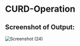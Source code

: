 # CURD-Operation

## Screenshot of Output:
![Screenshot (24)](https://user-images.githubusercontent.com/68318127/128131963-a4c3e5c6-52e6-4aba-906c-0a719b0e1632.png)
